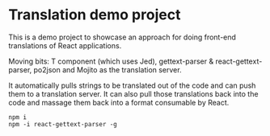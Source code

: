 # Translation demo project

This is a demo project to showcase an approach for doing front-end translations of React applications.

Moving bits: T component (which uses Jed), gettext-parser & react-gettext-parser, po2json and Mojito as the translation server.

It automatically pulls strings to be translated out of the code and can push them to a translation server. It can also pull those translations back into the code and massage them back into a format consumable by React.

```
npm i 
npm -i react-gettext-parser -g
```
